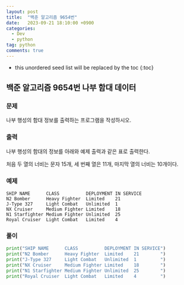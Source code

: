 ```yaml
---
layout: post
title:  "백준 알고리즘 9654번"
date:   2023-09-21 18:10:00 +0900
categories: 
  - Dev
  - python
tag: python
comments: true
---
```


* this unordered seed list will be replaced by the toc
{:toc}

## 백준 알고리즘 9654번 나부 함대 데이터

### 문제

나부 행성의 함대 정보를 출력하는 프로그램을 작성하시오.

### 출력

나부 행성의 함대의 정보를 아래와 예제 출력과 같은 표로 출력한다.

처음 두 열의 너비는 문자 15개, 세 번째 열은 11개, 마지막 열의 너비는 10개이다.

### 예제

```
SHIP NAME      CLASS          DEPLOYMENT IN SERVICE
N2 Bomber      Heavy Fighter  Limited    21        
J-Type 327     Light Combat   Unlimited  1         
NX Cruiser     Medium Fighter Limited    18        
N1 Starfighter Medium Fighter Unlimited  25        
Royal Cruiser  Light Combat   Limited    4         
```

### 풀이

```py
print("SHIP NAME      CLASS          DEPLOYMENT IN SERVICE")
print("N2 Bomber      Heavy Fighter  Limited    21        ")
print("J-Type 327     Light Combat   Unlimited  1         ")
print("NX Cruiser     Medium Fighter Limited    18        ")
print("N1 Starfighter Medium Fighter Unlimited  25        ")
print("Royal Cruiser  Light Combat   Limited    4         ")
```